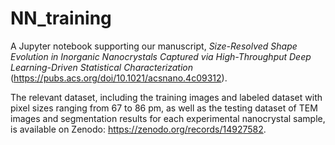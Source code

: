 # NN_training
A Jupyter notebook supporting our manuscript, _Size-Resolved Shape Evolution in Inorganic Nanocrystals Captured via High-Throughput Deep Learning-Driven Statistical Characterization_ (https://pubs.acs.org/doi/10.1021/acsnano.4c09312).

The relevant dataset, including the training images and labeled dataset with pixel sizes ranging from 67 to 86 pm, as well as the testing dataset of TEM images and segmentation results for each experimental nanocrystal sample, is available on Zenodo: https://zenodo.org/records/14927582. 
